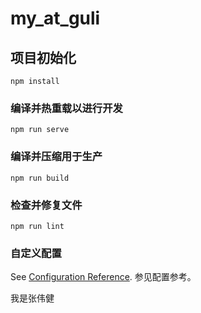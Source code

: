 # my_at_guli

## 项目初始化

```
npm install
```

### 编译并热重载以进行开发

```
npm run serve
```

### 编译并压缩用于生产

```
npm run build
```

### 检查并修复文件

```
npm run lint

```

### 自定义配置

See [Configuration Reference](https://cli.vuejs.org/config/).
参见配置参考。

我是张伟健

